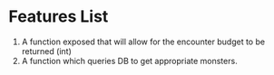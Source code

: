 # Features List 

1. A function exposed that will allow for the encounter budget to be returned (int)
2. A function which queries DB to get appropriate monsters. 
